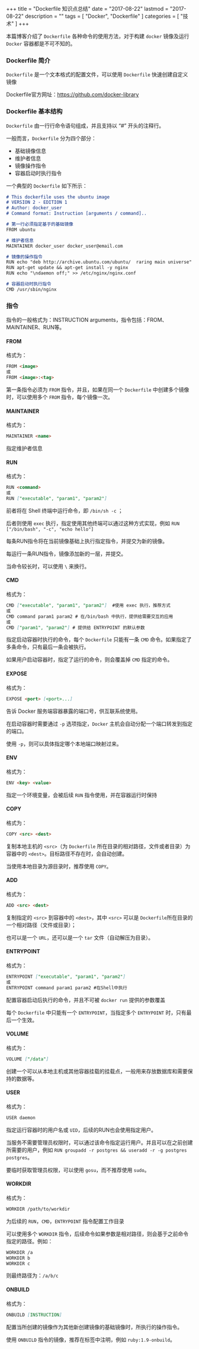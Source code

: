 +++
title = "Dockerfile 知识点总结"
date = "2017-08-22"
lastmod = "2017-08-22"
description = ""
tags = [
    "Docker",
    "Dockerfile"
]
categories = [
     "技术"
]
+++

本篇博客介绍了 `Dockerfile` 各种命令的使用方法，对于构建 `docker` 镜像及运行 `Docker` 容器都是不可不知的。

<!--more-->

### Dockerfile 简介

`Dockerfile` 是一个文本格式的配置文件，可以使用 `Dockerfile` 快速创建自定义镜像

Dockerfile官方网址：https://github.com/docker-library

### Dockerfile 基本结构

`Dockerfile` 由一行行命令语句组成，并且支持以 “#” 开头的注释行。

一般而言，`Dockerfile` 分为四个部分：

- 基础镜像信息
- 维护者信息
- 镜像操作指令
- 容器启动时执行指令

一个典型的 `Dockerfile` 如下所示：
```markdown
# This dockerfile uses the ubuntu image
# VERSION 2 - EDITION 1
# Author: docker_user
# Command format: Instruction [arguments / command]..

# 第一行必须指定基于的基础镜像
FROM ubuntu

# 维护者信息
MAINTAINER docker_user docker_user@email.com

# 镜像的操作指令
RUN echo "deb http://archive.ubuntu.com/ubuntu/  raring main universe" >> /etc/apt/sources.list
RUN apt-get update && apt-get install -y nginx
RUN echo "\ndaemon off;" >> /etc/nginx/nginx.conf

# 容器启动时执行指令
CMD /usr/sbin/nginx
```

### 指令

指令的一般格式为：INSTRUCTION arguments，指令包括：FROM、MAINTAINER、RUN等。

#### FROM

格式为：
```markdown
FROM <image> 
或
FROM <image>:<tag>
```
第一条指令必须为 `FROM` 指令，并且，如果在同一个 `Dockerfile` 中创建多个镜像时，可以使用多个 `FROM` 指令，每个镜像一次。

#### MAINTAINER

格式为：
```markdown
MAINTAINER <name>
```
指定维护者信息

#### RUN

格式为：
```markdown
RUN <command>
或
RUN ["executable", "param1", "param2"]
```
前者将在 Shell 终端中运行命令，即 `/bin/sh -c` ；

后者则使用 `exec` 执行，指定使用其他终端可以通过这种方式实现，例如 `RUN ["/bin/bash", "-c", "echo hello"]`

每条RUN指令将在当前镜像基础上执行指定指令，并提交为新的镜像。

每运行一条RUN指令，镜像添加新的一层，并提交。

当命令较长时，可以使用 `\` 来换行。

#### CMD

格式为：
```markdown
CMD ["executable", "param1", "param2"]  #使用 exec 执行，推荐方式
或
CMD command param1 param2 # 在/bin/bash 中执行，提供给需要交互的应用
或
CMD ["param1", "param2"] # 提供给 ENTRYPOINT 的默认参数
```

指定启动容器时执行的命令，每个 `Dockerfile` 只能有一条 `CMD` 命令。如果指定了多条命令，只有最后一条会被执行。

如果用户启动容器时，指定了运行的命令，则会覆盖掉 `CMD` 指定的命令。

#### EXPOSE

格式为：
```markdown
EXPOSE <port> [<port>...]
```
告诉 Docker 服务端容器暴露的端口号，供互联系统使用。

在启动容器时需要通过 `-p` 选项指定，`Docker` 主机会自动分配一个端口转发到指定的端口。

使用 `-p`，则可以具体指定哪个本地端口映射过来。

#### ENV

格式为：
```markdown
ENV <key> <value>
```
指定一个环境变量，会被后续 `RUN` 指令使用，并在容器运行时保持

#### COPY

格式为：
```markdown
COPY <src> <dest>
```
复制本地主机的 `<src>`（为 `Dockerfile` 所在目录的相对路径，文件或者目录）为容器中的 `<dest>`。目标路径不存在时，会自动创建。

当使用本地目录为源目录时，推荐使用 `COPY`。

#### ADD

格式为：
```markdown
ADD <src> <dest>
```
复制指定的 `<src>` 到容器中的 `<dest>`，其中 `<src>` 可以是 `Dockerfile`所在目录的一个相对路径（文件或目录）；

也可以是一个 `URL`，还可以是一个 `tar` 文件（自动解压为目录）。

#### ENTRYPOINT

格式为：
```markdown
ENTRYPOINT ["executable", "param1", "param2"]
或
ENTRYPOINT command param1 param2 #在Shell中执行
```
配置容器启动后执行的命令，并且不可被 `docker run` 提供的参数覆盖

每个 `Dockerfile` 中只能有一个 `ENTRYPOINT`，当指定多个 `ENTRYPOINT` 时，只有最后一个生效。

#### VOLUME

格式为：
```markdown
VOLUME ["/data"]
```
创建一个可以从本地主机或其他容器挂载的挂载点，一般用来存放数据库和需要保持的数据等。

#### USER

格式为：
```markdown
USER daemon
```
指定运行容器时的用户名或 `UID`，后续的RUN也会使用指定用户。

当服务不需要管理员权限时，可以通过该命令指定运行用户。并且可以在之前创建所需要的用户，例如 `RUN groupadd -r postgres && useradd -r -g postgres postgres`。

要临时获取管理员权限，可以使用 `gosu`，而不推荐使用 `sudo`。

#### WORKDIR

格式为：
```markdown
WORKDIR /path/to/workdir
```
为后续的 `RUN`，`CMD`，`ENTRYPOINT` 指令配置工作目录

可以使用多个 `WORKDIR` 指令，后续命令如果参数是相对路径，则会基于之前命令指定的路径。例如：
```markdown
WORKDIR /a
WORKDIR b
WORKDIR c
```

则最终路径为：`/a/b/c`

#### ONBUILD

格式为：
```markdown
ONBUILD [INSTRUCTION]
```
配置当所创建的镜像作为其他新创建镜像的基础镜像时，所执行的操作指令。

使用 `ONBUILD` 指令的镜像，推荐在标签中注明，例如 `ruby:1.9-onbuild`。



















